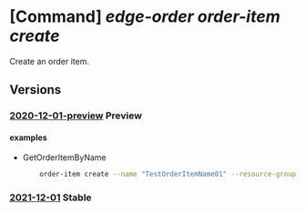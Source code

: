 # [Command] _edge-order order-item create_

Create an order item.

## Versions

### [2020-12-01-preview](/Resources/mgmt-plane/L3N1YnNjcmlwdGlvbnMve30vcmVzb3VyY2Vncm91cHMve30vcHJvdmlkZXJzL21pY3Jvc29mdC5lZGdlb3JkZXIvb3JkZXJpdGVtcy97fQ==/2020-12-01-preview.xml) **Preview**

<!-- mgmt-plane /subscriptions/{}/resourcegroups/{}/providers/microsoft.edgeorder/orderitems/{} 2020-12-01-preview -->

#### examples

- GetOrderItemByName
    ```bash
        order-item create --name "TestOrderItemName01" --resource-group "TestRG"
    ```

### [2021-12-01](/Resources/mgmt-plane/L3N1YnNjcmlwdGlvbnMve30vcmVzb3VyY2Vncm91cHMve30vcHJvdmlkZXJzL21pY3Jvc29mdC5lZGdlb3JkZXIvb3JkZXJpdGVtcy97fQ==/2021-12-01.xml) **Stable**

<!-- mgmt-plane /subscriptions/{}/resourcegroups/{}/providers/microsoft.edgeorder/orderitems/{} 2021-12-01 -->
